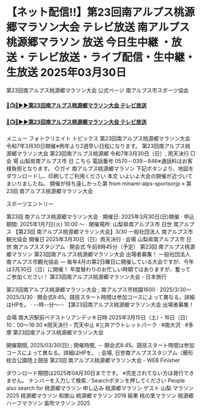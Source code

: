 # 【ネット配信!!】第23回南アルプス桃源郷マラソン大会 テレビ放送 南アルプス桃源郷マラソン 放送 今日生中継 ・放送・テレビ放送・ライブ配信・生中継・生放送 2025年03月30日

第23回南アルプス桃源郷マラソン大会 公式ページ
南アルプス市スポーツ協会

#### [🔴📺🌐▶▶第23回南アルプス桃源郷マラソン大会 テレビ放送](https://jsports-hq.com/mar04/?tongy)

#### [🔴📺🌐▶▶第23回南アルプス桃源郷マラソン大会 テレビ放送](https://jsports-hq.com/mar04/?tongy)

メニュー フォトクリエイト トピックス 第23回南アルプス桃源郷マラソン大会 令和7年3月30日開催※例年より2週早い日程になります。 第23回南アルプス桃源郷マラソン大会
第23回南アルプス桃源郷 
令和7年3月30日（日）, 雨天決行 □会 場 山梨県南アルプス市 日 
こちら
電話番号 0570－039－846※通話料はお客様負担となります。 ◇ガイ 
南アルプス桃源郷マラソン
下記ボタンより、地図をダウンロードし、印刷してご利用ください 
本文
いよいよ大会の開催が近づいてまいりましたね。 開催が待ち遠しかった第 
from minami-alps-sportsorjp »
第23回 南アルプス桃源郷マラソン大会

スポーツエントリー


第23回 南アルプス桃源郷マラソン大会 · 開催日: 2025年3月30日(日)開催 · 申込期間: 2025年1月7日(火) 10:00 ～ · 開催場所: 山梨県南アルプス市 日世 南アルプス 
【第23回 南アルプス桃源郷マラソン大会】3/30
一般社団法人 南アルプス市観光協会
 開催日 2025年3月30日（日）雨天決行 · 会場 山梨県南アルプス市 日世 南アルプススタジアム · 開会式 午前8時45分（予定） 第23回 南アルプス桃源郷マラソン 
第23回南アルプス桃源郷マラソン大会 出場者募集！
一般社団法人 南アルプス市観光協会
— 毎年4月の第2日曜日に開催している大会ですが、今年は3月30日（日）に開催！ 年度替わりのお忙しい時期ではありますが、奮ってご参加ください！
第23回南アルプス桃源郷マラソン大会 - 日本旅行


第23回南アルプス桃源郷マラソン大会 ; 南アルプス市桃園1600 · 2025/3/30～2025/3/30 · 開会式8:45。競技スタート時間は参加コースによって異なる。詳細はHPを。 · --時--分～-- 
【第23回南アルプス桃源郷マラソン大会 出場者募集！ 

会場 南大沢駅前ペデストリアンデッキ日時 2025年3月15日（土）・16日（日） 10：00～16:30 ※雨天決行・荒天中止 #三井アウトレットパーク · #南大沢 · #多摩
第23回南アルプス桃源郷マラソン大会


開催期間, 2025/03/30(日) ; 開催時間, － 開会式8:45。競技スタート時間は参加コースによって異なる。詳細はHPを。 ; 会場, 日世南アルプススタジアム（櫛形総合公園陸上競技 
第23回 南アルプス桃源郷マラソン大会 - WEB Finisher


ダウンロード期間は2025年04月30日までです。 ※完走されてない方は発行できません。 ナンバーを入力して検索／Searchボタンを押してください 
People also search for
桃源郷マラソン 申し込み
桃源郷マラソン ゲスト
山梨 マラソン2025
桃源郷マラソン 和歌山
桃源郷マラソン 2019 結果
桃の里マラソン
桃源郷ハーフマラソン
笛吹マラソン 2025
